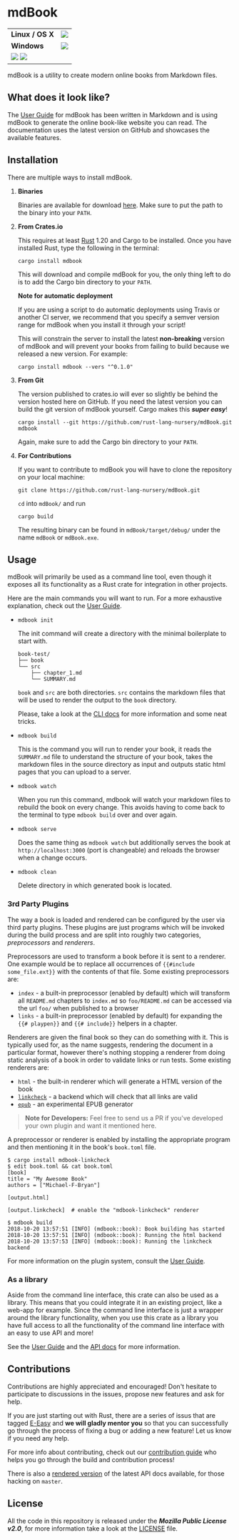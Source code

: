 # mdBook

<table>
    <tr>
        <td><strong>Linux / OS X</strong></td>
        <td>
            <a href="https://travis-ci.com/rust-lang-nursery/mdBook"><img src="https://travis-ci.com/rust-lang-nursery/mdBook.svg?branch=master"></a>
        </td>
    </tr>
    <tr>
        <td><strong>Windows</strong></td>
        <td>
            <a href="https://ci.appveyor.com/project/rust-lang-libs/mdbook"><img src="https://ci.appveyor.com/api/projects/status/ysyke2rvo85sni55?svg=true"></a>
        </td>
    </tr>
    <tr>
        <td colspan="2">
            <a href="https://crates.io/crates/mdbook"><img src="https://img.shields.io/crates/v/mdbook.svg"></a>
            <a href="LICENSE"><img src="https://img.shields.io/github/license/rust-lang-nursery/mdBook.svg"></a>
        </td>
    </tr>
</table>

mdBook is a utility to create modern online books from Markdown files.


## What does it look like?

The [User Guide] for mdBook has been written in Markdown and is using mdBook to
generate the online book-like website you can read. The documentation uses the
latest version on GitHub and showcases the available features.

## Installation

There are multiple ways to install mdBook.

1. **Binaries**

   Binaries are available for download [here][releases]. Make sure to put the
   path to the binary into your `PATH`.

2. **From Crates.io**

   This requires at least [Rust] 1.20 and Cargo to be installed. Once you have installed
   Rust, type the following in the terminal:

   ```
   cargo install mdbook
   ```

   This will download and compile mdBook for you, the only thing left to do is
   to add the Cargo bin directory to your `PATH`.

   **Note for automatic deployment**

   If you are using a script to do automatic deployments using Travis or
   another CI server, we recommend that you specify a semver version range for
   mdBook when you install it through your script!

   This will constrain the server to install the latest **non-breaking**
   version of mdBook and will prevent your books from failing to build because
   we released a new version. For example:

   ```
   cargo install mdbook --vers "^0.1.0"
   ```

3. **From Git**

   The version published to crates.io will ever so slightly be behind the
   version hosted here on GitHub. If you need the latest version you can build
   the git version of mdBook yourself. Cargo makes this ***super easy***!

   ```
   cargo install --git https://github.com/rust-lang-nursery/mdBook.git mdbook
   ```

   Again, make sure to add the Cargo bin directory to your `PATH`.

4. **For Contributions**

   If you want to contribute to mdBook you will have to clone the repository on
   your local machine:

   ```
   git clone https://github.com/rust-lang-nursery/mdBook.git
   ```

   `cd` into `mdBook/` and run

   ```
   cargo build
   ```

   The resulting binary can be found in `mdBook/target/debug/` under the name
   `mdBook` or `mdBook.exe`.


## Usage

mdBook will primarily be used as a command line tool, even though it exposes
all its functionality as a Rust crate for integration in other projects.

Here are the main commands you will want to run. For a more exhaustive
explanation, check out the [User Guide].

- `mdbook init`

    The init command will create a directory with the minimal boilerplate to
    start with.

    ```
    book-test/
    ├── book
    └── src
        ├── chapter_1.md
        └── SUMMARY.md
    ```

    `book` and `src` are both directories. `src` contains the markdown files
    that will be used to render the output to the `book` directory.

    Please, take a look at the [CLI docs] for more information and some neat tricks.

- `mdbook build`

    This is the command you will run to render your book, it reads the
    `SUMMARY.md` file to understand the structure of your book, takes the
    markdown files in the source directory as input and outputs static html
    pages that you can upload to a server.

- `mdbook watch`

    When you run this command, mdbook will watch your markdown files to rebuild
    the book on every change. This avoids having to come back to the terminal
    to type `mdbook build` over and over again.

- `mdbook serve`

    Does the same thing as `mdbook watch` but additionally serves the book at
    `http://localhost:3000` (port is changeable) and reloads the browser when a
    change occurs.

- `mdbook clean`

    Delete directory in which generated book is located.

### 3rd Party Plugins

The way a book is loaded and rendered can be configured by the user via third
party plugins. These plugins are just programs which will be invoked during the
build process and are split into roughly two categories, *preprocessors* and
*renderers*.

Preprocessors are used to transform a book before it is sent to a renderer.
One example would be to replace all occurrences of
`{{#include some_file.ext}}` with the contents of that file. Some existing
preprocessors are:

- `index` - a built-in preprocessor (enabled by default) which will transform
  all `README.md` chapters to `index.md` so `foo/README.md` can be accessed via
  the url `foo/` when published to a browser
- `links` - a built-in preprocessor (enabled by default) for expanding the
  `{{# playpen}}` and `{{# include}}` helpers in a chapter.

Renderers are given the final book so they can do something with it. This is
typically used for, as the name suggests, rendering the document in a particular
format, however there's nothing stopping a renderer from doing static analysis
of a book in order to validate links or run tests. Some existing renderers are:

- `html` - the built-in renderer which will generate a HTML version of the book
- [`linkcheck`] - a backend which will check that all links are valid
- [`epub`] - an experimental EPUB generator

> **Note for Developers:** Feel free to send us a PR if you've developed your
> own plugin and want it mentioned here.

A preprocessor or renderer is enabled by installing the appropriate program and
then mentioning it in the book's `book.toml` file.

```console
$ cargo install mdbook-linkcheck
$ edit book.toml && cat book.toml
[book]
title = "My Awesome Book"
authors = ["Michael-F-Bryan"]

[output.html]

[output.linkcheck]  # enable the "mdbook-linkcheck" renderer

$ mdbook build
2018-10-20 13:57:51 [INFO] (mdbook::book): Book building has started
2018-10-20 13:57:51 [INFO] (mdbook::book): Running the html backend
2018-10-20 13:57:53 [INFO] (mdbook::book): Running the linkcheck backend
```

For more information on the plugin system, consult the [User Guide].

### As a library

Aside from the command line interface, this crate can also be used as a
library. This means that you could integrate it in an existing project, like a
web-app for example. Since the command line interface is just a wrapper around
the library functionality, when you use this crate as a library you have full
access to all the functionality of the command line interface with an easy to
use API and more!

See the [User Guide] and the [API docs] for more information.

## Contributions

Contributions are highly appreciated and encouraged! Don't hesitate to
participate to discussions in the issues, propose new features and ask for
help.

If you are just starting out with Rust, there are a series of issus that are
tagged [E-Easy] and **we will gladly mentor you** so that you can successfully
go through the process of fixing a bug or adding a new feature! Let us know if
you need any help.

For more info about contributing, check out our [contribution guide] who helps
you go through the build and contribution process!

There is also a [rendered version][master-docs] of the latest API docs
available, for those hacking on `master`.


## License

All the code in this repository is released under the ***Mozilla Public License v2.0***, for more information take a look at the [LICENSE] file.


[User Guide]: https://rust-lang-nursery.github.io/mdBook/
[API docs]: https://docs.rs/mdbook/*/mdbook/
[E-Easy]: https://github.com/rust-lang-nursery/mdBook/issues?q=is%3Aopen+is%3Aissue+label%3AE-Easy
[contribution guide]: https://github.com/rust-lang-nursery/mdBook/blob/master/CONTRIBUTING.md
[LICENSE]: https://github.com/rust-lang-nursery/mdBook/blob/master/LICENSE
[releases]: https://github.com/rust-lang-nursery/mdBook/releases
[Rust]: https://www.rust-lang.org/
[CLI docs]: http://rust-lang-nursery.github.io/mdBook/cli/init.html
[master-docs]: http://rust-lang-nursery.github.io/mdBook/mdbook/
[`linkcheck`]: https://crates.io/crates/mdbook-linkcheck
[`epub`]: https://crates.io/crates/mdbook-epub